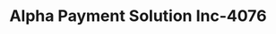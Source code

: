 ---
f_zip-code: 30012
f_state-code: GA
title: Alpha Payment Solution Inc-4076
f_phone: 770-761-5515
f_city-only: Conyers
f_address: 1077 Railroad Street Nw Conyers
f_location-unique-id: '4076'
slug: alpha-payment-solution-inc-4076
updated-on: '2024-05-30T13:46:58.046Z'
created-on: '2024-05-30T13:36:59.803Z'
published-on: '2024-05-30T13:54:32.469Z'
f_city-state: cms/city/conyers-ga.md
f_company: cms/company/alpha-payment-solution-inc.md
f_state: cms/state/georgia.md
layout: '[payday-loan].html'
tags: payday-loan
---